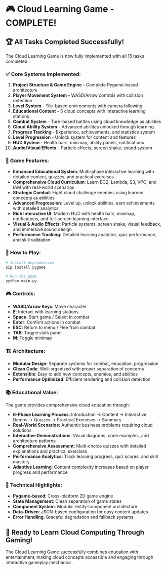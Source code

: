 # 🎮 Cloud Learning Game - COMPLETE! 

## 🏆 All Tasks Completed Successfully!

The Cloud Learning Game is now fully implemented with all 15 tasks completed:

### ✅ Core Systems Implemented:
1. **Project Structure & Game Engine** - Complete Pygame-based architecture
2. **Player Movement System** - WASD/Arrow controls with collision detection  
3. **Level System** - Tile-based environments with camera following
4. **Educational Content** - 5 cloud concepts with interactive learning stations
5. **Combat System** - Turn-based battles using cloud knowledge as abilities
6. **Cloud Ability System** - Advanced abilities unlocked through learning
7. **Progress Tracking** - Experience, achievements, and statistics system
8. **Level Progression** - Unlock system for content and features
9. **HUD System** - Health bars, minimap, ability panels, notifications
10. **Audio/Visual Effects** - Particle effects, screen shake, sound system

### 🎯 Game Features:
- **Enhanced Educational System**: Multi-phase interactive learning with detailed content, quizzes, and practical exercises
- **Comprehensive Cloud Curriculum**: Learn EC2, Lambda, S3, VPC, and IAM with real-world scenarios
- **Strategic Combat**: Fight cloud challenge enemies using learned concepts as abilities
- **Advanced Progression**: Level up, unlock abilities, earn achievements with detailed analytics
- **Rich Interactive UI**: Modern HUD with health bars, minimap, notifications, and full-screen learning interface
- **Visual & Audio Effects**: Particle systems, screen shake, visual feedback, and immersive sound design
- **Performance Tracking**: Detailed learning analytics, quiz performance, and skill validation

### 🚀 How to Play:
```bash
# Install dependencies
pip install pygame

# Run the game
python main.py
```

### 🎮 Controls:
- **WASD/Arrow Keys**: Move character
- **E**: Interact with learning stations
- **Space**: Start game / Select in combat
- **Enter**: Confirm actions in combat
- **ESC**: Return to menu / Flee from combat
- **TAB**: Toggle stats panel
- **M**: Toggle minimap

### 🏗️ Architecture:
- **Modular Design**: Separate systems for combat, education, progression
- **Clean Code**: Well-organized with proper separation of concerns
- **Extensible**: Easy to add new concepts, enemies, and abilities
- **Performance Optimized**: Efficient rendering and collision detection

### 📚 Educational Value:
The game provides comprehensive cloud education through:
- **6-Phase Learning Process**: Introduction → Content → Interactive Demos → Quizzes → Practical Exercises → Summary
- **Real-World Scenarios**: Authentic business problems requiring cloud solutions
- **Interactive Demonstrations**: Visual diagrams, code examples, and architecture patterns
- **Comprehensive Assessment**: Multi-choice quizzes with detailed explanations and practical exercises
- **Performance Analytics**: Track learning progress, quiz scores, and skill mastery
- **Adaptive Learning**: Content complexity increases based on player progress and performance

### 🎨 Technical Highlights:
- **Pygame-based**: Cross-platform 2D game engine
- **State Management**: Clean separation of game states
- **Component System**: Modular entity-component architecture
- **Data-Driven**: JSON-based configuration for easy content updates
- **Error Handling**: Graceful degradation and fallback systems

## 🎉 Ready to Learn Cloud Computing Through Gaming!

The Cloud Learning Game successfully combines education with entertainment, making cloud concepts accessible and engaging through interactive gameplay mechanics.